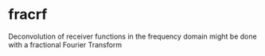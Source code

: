 # fracrf
Deconvolution of receiver functions in the frequency domain might be done with a fractional Fourier Transform
